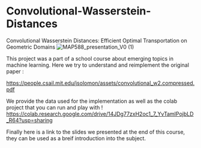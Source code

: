 # Convolutional-Wasserstein-Distances
Convolutional Wasserstein Distances: Efficient Optimal Transportation on Geometric Domains
![MAP588_presentation_V0 (1)](https://user-images.githubusercontent.com/85727835/223445436-e947bc19-c65c-4198-a968-ed290109c59b.jpg)

This project was a part of a school course about emerging topics in machine learning. Here we try to understand and reimplement the original paper : 

https://people.csail.mit.edu/jsolomon/assets/convolutional_w2.compressed.pdf

We provide the data used for the implementation as well as the colab project that you can run and play with ! 
https://colab.research.google.com/drive/14JDg77zxH2oc1_7_YvTamIPojbLD_R64?usp=sharing

Finally here is a link to the slides we presented at the end of this course, they can be used as a breif introduction into the subject. 
